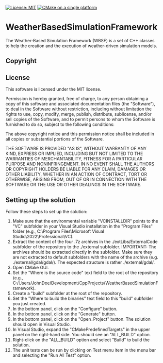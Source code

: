 [![License: MIT](https://img.shields.io/badge/License-MIT-yellow.svg)](https://opensource.org/licenses/MIT) 
[![CMake on a single platform](https://github.com/RNCan/WeatherBasedSimulationFramework/actions/workflows/build-and-test.yml/badge.svg)](https://github.com/RNCan/WeatherBasedSimulationFramework/actions/workflows/build-and-test.yml)

# WeatherBasedSimulationFramework

The Weather-Based Simulation Framework (WBSF) is a set of C++ classes to help the creation and the execution of weather-driven simulation models.

## Copyright


## License

This software is licensed under the MIT license. 

Permission is hereby granted, free of charge, to any person obtaining a copy
of this software and associated documentation files (the "Software"), to deal
in the Software without restriction, including without limitation the rights
to use, copy, modify, merge, publish, distribute, sublicense, and/or sell
copies of the Software, and to permit persons to whom the Software is
furnished to do so, subject to the following conditions:

The above copyright notice and this permission notice shall be included in all
copies or substantial portions of the Software.

THE SOFTWARE IS PROVIDED "AS IS", WITHOUT WARRANTY OF ANY KIND, EXPRESS OR
IMPLIED, INCLUDING BUT NOT LIMITED TO THE WARRANTIES OF MERCHANTABILITY,
FITNESS FOR A PARTICULAR PURPOSE AND NONINFRINGEMENT. IN NO EVENT SHALL THE
AUTHORS OR COPYRIGHT HOLDERS BE LIABLE FOR ANY CLAIM, DAMAGES OR OTHER
LIABILITY, WHETHER IN AN ACTION OF CONTRACT, TORT OR OTHERWISE, ARISING FROM,
OUT OF OR IN CONNECTION WITH THE SOFTWARE OR THE USE OR OTHER DEALINGS IN THE
SOFTWARE.


## Setting up the solution

Follow these steps to set up the solution:

1. Make sure that the environmental variable "VCINSTALLDIR" points to the "VC" subfolder in your Visual Studio installation in the "Program Files" folder (e.g., C:\Program Files\Microsoft Visual Studio\2022\Professional\VC).
2. Extract the content of the four .7z archives in the ./extLibs/ExternalCode subfolder of the repository to the ./external subfolder. IMPORTANT: The archives should be extracted directly in the subfolder. Make sure they are not extracted to default subfolders with the name of the archive (e.g. ./external/gdal/gdal/). The expected structure is rather ./external/gdal/.
3. Open CMake GUI.
4. Set the "Where is the source code" text field to the root of the repository (e.g., C:/Users/JohnDoe/Development/CppProjects/WeatherBasedSimulationFramework).
5. Create a "build" subfolder at the root of the repository.
5. Set the "Where to build the binaries" text field to this "build" subfolder you just created.
6. In the bottom panel, click on the "Configure" button.
7. In the bottom panel, click on the "Generate" button.
8. In the bottom panel, click on the "Open_Project" button. The solution should open in Visual Studio.
9. In Visual Studio, expand the "CMakePredefinedTargets" in the upper panel on the right-hand side. You should see an "ALL_BUILD" option.
10. Right-click on the "ALL_BUILD" option and select "Build" to build the solution. 
11. The unit tests can be run by clicking on Test menu item in the menu bar and selecting the "Run All Test" option.
